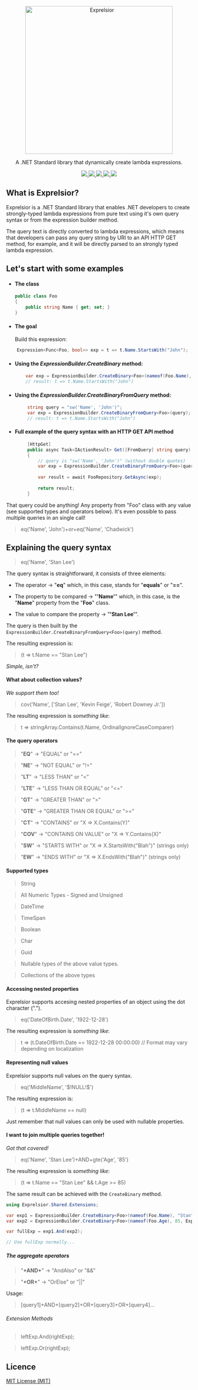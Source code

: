 <div align="center">
    <a href="https://github.com/alexmurari/Exprelsior/">
    <img alt="Exprelsior" width="400" src="https://user-images.githubusercontent.com/11204378/67624226-37b9ec80-f804-11e9-9751-ec3d361163a3.png">
  </a>
  <p>
    A .NET Standard library that dynamically create lambda expressions.
  </p>
  <a href="https://www.nuget.org/packages/Exprelsior" target="_blank">
    <img src="https://img.shields.io/nuget/vpre/Exprelsior.svg?style=plastic">
  </a>
  <a href="https://ci.appveyor.com/project/alexmurari/exprelsior" target="_blank">
    <img src="https://img.shields.io/appveyor/ci/alexmurari/exprelsior.svg?style=plastic">
  </a>
  <a href="https://ci.appveyor.com/project/alexmurari/exprelsior/build/tests" target="_blank">
    <img src="https://img.shields.io/appveyor/tests/alexmurari/exprelsior?compact_message&style=plastic">
  </a>
  <a href="https://www.codefactor.io/repository/github/alexmurari/exprelsior" target="_blank">
    <img src="https://img.shields.io/codefactor/grade/github/alexmurari/exprelsior?style=plastic">
  </a>
  <a href="https://github.com/alexmurari/Exprelsior/blob/master/LICENSE" target="_blank">
    <img src="https://img.shields.io/github/license/alexmurari/exprelsior?style=plastic">
  </a>
</div>

## What is Exprelsior?

Exprelsior is a .NET Standard library that enables .NET developers to create strongly-typed 
lambda expressions from pure text using it's own query syntax or from the expression builder method.

The query text is directly converted to lambda expressions, which means that developers 
can pass any query string by URI to an API HTTP GET method, for example, and it will be 
directly parsed to an strongly typed lambda expression.


## Let's start with some examples

* #### The class

    ```csharp
    public class Foo
    {
        public string Name { get; set; }
    }
    ```
    
* #### The goal

    Build this expression:

```csharp
    Expression<Func<Foo, bool>> exp = t => t.Name.StartsWith("John");
```

* #### Using the *ExpressionBuilder.CreateBinary<T>* method:

    ```csharp
        var exp = ExpressionBuilder.CreateBinary<Foo>(nameof(Foo.Name), "John", ExpressionOperator.StartsWith);
        // result: t => t.Name.StartsWith("John")
    ```

* #### Using the *ExpressionBuilder.CreateBinaryFromQuery<T>* method:
  
```csharp
        string query = "sw('Name', 'John')";
        var exp = ExpressionBuilder.CreateBinaryFromQuery<Foo>(query);
        // result: t => t.Name.StartsWith("John")
```

* #### Full example of the query syntax with an HTTP GET API method

```csharp
        [HttpGet]
        public async Task<IActionResult> Get([FromQuery] string query)
        {
            // query is "sw('Name', 'John')" (without double quotes)
            var exp = ExpressionBuilder.CreateBinaryFromQuery<Foo>(query);
            
            var result = await FooRepository.GetAsync(exp);
            
            return result;
        }
```

That query could be anything! Any property from "Foo" class with any value (see supported types and operators below).
It's even possible to pass multiple queries in an single call!

> eq('Name', 'John')+or+eq('Name', 'Chadwick')

## Explaining the query syntax

> eq('Name', 'Stan Lee')

The query syntax is straightforward, it consists of three elements:

* The operator -> "**eq**" which, in this case, stands for "**equals**" or "**==**".

* The property to be compared -> "**'Name'**" which, in this case, is the "**Name**" property from the "**Foo**" class.

* The value to compare the property -> "**'Stan Lee'**".

The query is then built by the ``` ExpressionBuilder.CreateBinaryFromQuery<Foo>(query) ``` method.

The resulting expression is: 
> (t => t.Name == "Stan Lee")

*Simple, isn't?*

#### What about collection values?

*We support them too!*

> cov('Name', ['Stan Lee', 'Kevin Feige', 'Robert Downey Jr.'])

The resulting expression is *something like*: 
> t => stringArray.Contains(t.Name, OrdinalIgnoreCaseComparer)

#### The query operators

> "**EQ**" -> "EQUAL" or "=="

> "**NE**" -> "NOT EQUAL" or "!="

> "**LT**" -> "LESS THAN" or "<"

> "**LTE**" -> "LESS THAN OR EQUAL" or "<="

> "**GT**" -> "GREATER THAN" or ">"

> "**GTE**" -> "GREATER THAN OR EQUAL" or ">="

> "**CT**" -> "CONTAINS" or "X => X.Contains(Y)"

> "**COV**" -> "CONTAINS ON VALUE" or "X => Y.Contains(X)"

> "**SW**" -> "STARTS WITH" or "X => X.StartsWith("Blah")" (strings only)

> "**EW**" -> "ENDS WITH" or "X => X.EndsWith("Blah")" (strings only)

#### Supported types

> String

> All Numeric Types - Signed and Unsigned

> DateTime

> TimeSpan

> Boolean

> Char

> Guid

> Nullable types of the above value types.

> Collections of the above types

#### Accessing nested properties

Exprelsior supports accesing nested properties of an object using the dot character (".").

> eq('DateOfBirth.Date', '1922-12-28')

The resulting expression is *something like*: 
> t => (t.DateOfBirth.Date == 1922-12-28 00:00:00) // Format may vary depending on localization

#### Representing null values

Exprelsior supports null values on the query syntax.

> eq('MiddleName', '\$!NULL!\$')

The resulting expression is: 
> (t => t.MiddleName == null)

Just remember that null values can only be used with nullable properties.

#### I want to join multiple queries together!
*Got that covered!*

> eq('Name', 'Stan Lee')+AND+gte('Age', '85')

The resulting expression is *something like*: 
> (t => t.Name == "Stan Lee" && t.Age >= 85)

The same result can be achieved with the ``` CreateBinary ``` method.

```csharp
using Exprelsior.Shared.Extensions;

var exp1 = ExpressionBuilder.CreateBinary<Foo>(nameof(Foo.Name), "Stan", ExpressionOperator.StartsWith);
var exp2 = ExpressionBuilder.CreateBinary<Foo>(nameof(Foo.Age), 85, ExpressionOperator.GreaterThanOrEqual);

var fullExp = exp1.And(exp2);

// Use fullExp normally...
```

##### The aggregate operators

> "**+AND+**" -> "AndAlso" or "&&"

> "**+OR+**" -> "OrElse" or "||"

Usage:

> [query1]+AND+[query2]+OR+[query3]+OR+[query4]...

###### Extension Methods
  
> leftExp.And(rightExp);

> leftExp.Or(rightExp);

## Licence

[MIT License (MIT)](./LICENSE)
